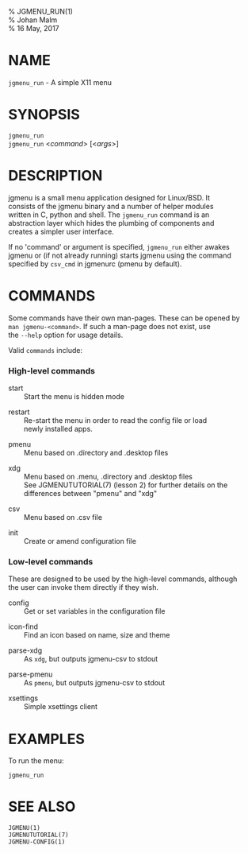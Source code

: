% JGMENU_RUN(1)  
% Johan Malm  
% 16 May, 2017

# NAME

`jgmenu_run` - A simple X11 menu

# SYNOPSIS

`jgmenu_run`  
`jgmenu_run` <*command*> \[<*args*>]

# DESCRIPTION

jgmenu is a small menu application designed for Linux/BSD. It  
consists of the jgmenu binary and a number of helper modules  
written in C, python and shell. The `jgmenu_run` command is an  
abstraction layer which hides the plumbing of components and  
creates a simpler user interface.

If no 'command' or argument is specified, `jgmenu_run` either awakes  
jgmenu or (if not already running) starts jgmenu using the command  
specified by `csv_cmd` in jgmenurc (pmenu by default).

# COMMANDS

Some commands have their own man-pages. These can be opened by  
`man jgmenu-<command>`. If such a man-page does not exist, use  
the `--help` option for usage details.

Valid `commands` include:

### High-level commands

start  
        Start the menu is hidden mode

restart  
        Re-start the menu in order to read the config file or load  
        newly installed apps.

pmenu  
        Menu based on .directory and .desktop files

xdg  
        Menu based on .menu, .directory and .desktop files  
        See JGMENUTUTORIAL(7) (lesson 2) for further details on the  
        differences between "pmenu" and "xdg"

csv  
        Menu based on .csv file

init  
        Create or amend configuration file  

### Low-level commands

These are designed to be used by the high-level commands, although  
the user can invoke them directly if they wish.

config  
        Get or set variables in the configuration file  

icon-find  
        Find an icon based on name, size and theme

parse-xdg  
        As `xdg`, but outputs jgmenu-csv to stdout

parse-pmenu  
        As `pmenu`, but outputs jgmenu-csv to stdout

xsettings  
        Simple xsettings client

# EXAMPLES

To run the menu:

```
jgmenu_run
```

# SEE ALSO

`JGMENU(1)`  
`JGMENUTUTORIAL(7)`  
`JGMENU-CONFIG(1)`  
